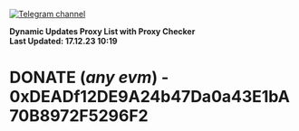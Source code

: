 [![Telegram channel](https://img.shields.io/endpoint?url=https://runkit.io/damiankrawczyk/telegram-badge/branches/master?url=https://t.me/n4z4v0d)](https://t.me/n4z4v0d) 

**Dynamic Updates Proxy List with Proxy Checker**  
**Last Updated: 17.12.23 10:19**

# DONATE (_any evm_) - 0xDEADf12DE9A24b47Da0a43E1bA70B8972F5296F2
